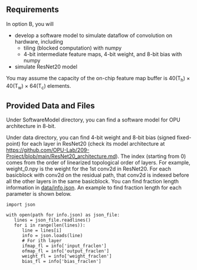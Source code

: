 ## Requirements

In option B, you will
* develop a software model to simulate dataflow of convolution on hardware, including
    * tiling (blocked computation) with numpy 
    * 4-bit intermediate feature maps, 4-bit weight, and 8-bit bias with numpy
* simulate ResNet20 model    

You may assume the capacity of the on-chip feature map buffer is 40(T<sub>h</sub>) × 40(T<sub>w</sub>) × 64(T<sub>c</sub>) elements.


## Provided Data and Files

Under SoftwareModel directory, you can find a software model for OPU architecture in 8-bit.

Under data directory, you can find 4-bit weight and 8-bit bias (signed fixed-point) for each layer in ResNet20 (check its model architecture at https://github.com/OPU-Lab/209-Project/blob/main/ResNet20_architecture.md).
The index (starting from 0) comes from the order of linearized topological order of layers.
For example, weight_0.npy is the weight for the 1st conv2d in ResNet20.
For each basicblock with conv2d on the residual path, that conv2d is indexed before all the other layers in the same basicblock.
You can find fraction length information in [data/info.json](https://github.com/OPU-Lab/209-Project/blob/main/OptionB/data/info.json).
An example to find fraction length for each parameter is shown below.
```
import json

with open(path for info.json) as json_file: 
   lines = json_file.readlines()
   for i in range(len(lines)):
      line = lines[i]
      info = json.loads(line)
      # For ith layer
      ifmap_fl = info['input_fraclen']
      ofmap_fl = info['output_fraclen']
      weight_fl = info['weight_fraclen']
      bias_fl = info['bias_fraclen']
```
